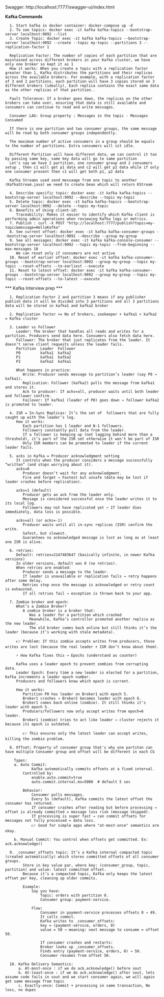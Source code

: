 Swagger: http://localhost:7777/swagger-ui/index.html



**Kafka Commands**

      1. Start kafka in docker container: docker-compose up -d
      2. To see topics: docker exec -it kafka kafka-topics --bootstrap-server localhost:9092 --list
      3. Create Topic: docker exec -it kafka kafka-topics --bootstrap-server localhost:9092 --create --topic my-topic --partitions 3 --replication-factor 1

      Replication Factor: The number of copies of each partition that are maintained across different brokers in your Kafka cluster, we have only one broker so kept it as 1
      How it works: When you create a topic with a replication factor greater than 1, Kafka distributes the partitions and their replicas across the available brokers. For example, with a replication factor of 3 and 2 partitions, each partition will have 3 copies stored on 3 different brokers (ideally), Each replica contains the exact same data as the other replicas of that partition.. 

      Fault Tolerance: If a broker goes down, the replicas on the other brokers can take over, ensuring that data is still available and consumers can continue to read and write messages.

      Consumer LAG: Group property : Messages in the topic - Messages Consumed

      If there is one partition and two consumer groups, the same message will be read by both consumer groups independently.

      The maximum number of active consumers in a group should be equals to the number of partitions. Extra consumers will sit idle.

      Different Partition will have different data, we can control it too by passing same key, same key data will go to same partition
      Let's say we have 2 partition, one consumer group and 2 consumers setup , then c1 will get p1 data and c2 will get p2 data while if only one consumer present then c1 will get both p1, p2 data

      Kafka Streams used send messaage from one topic to another (KafkaStream.java) we need to create bean which will return KStream

      4. Describe specific topic: docker exec -it kafka kafka-topics --bootstrap-server localhost:9092 --describe --topic my-topic
      5. Delete topic: docker exec -it kafka kafka-topics --bootstrap-server localhost:9092 --delete --topic my-topic
      6. Benefits of Using client-id: 
         Traceability: Makes it easier to identify which Kafka client is performing admin operations when reviewing Kafka logs or metrics.
      7. Publish : curl -X POST "http://localhost:7777/publish?topic=my-topic&message=HelloKafka"
      8. See current offset: docker exec -it kafka kafka-consumer-groups --bootstrap-server localhost:9092 --describe --group my-group
      9. See all messages: docker exec -it kafka kafka-console-consumer --bootstrap-server localhost:9092 --topic my-topic --from-beginning --max-messages 10
         We can reset only if consumers are not active
      10. Reset of earlier offset: docker exec -it kafka kafka-consumer-groups --bootstrap-server localhost:9092 --group my-group --topic my-topic --reset-offsets --to-earliest --execute
      11. Reset to latest offset: docker exec -it kafka kafka-consumer-groups --bootstrap-server localhost:9092 --group my-group --topic my-topic --reset-offsets --to-latest --execute

*** Kafka Interview prep ***

      1. Replication Factor 2 and partition 3 means if any publisher publish data it will be divided into 3 partitions and all 3 partitions data will be stored in kafka1 and kafka2 broker

      2. Replication factor <= No of brokers, zookeeper + kafka1 + kafka2 = Kafka cluster

      3. Leader vs Follower
         Leader: The broker that handles all reads and writes for a partition. Producers send data here. Consumers also fetch data here.
         Follower: The broker that just replicates from the leader. It doesn’t serve client requests unless the leader fails.
         Partition	Leader	Follower
         P0	        kafka1	kafka2
         P1	        kafka1	kafka2
         P2	        kafka2	kafka1

         What happens in practice:
            Write: Producer sends message to partition’s leader (say P0 → kafka1).
            Replication: Follower (kafka2) pulls the message from kafka1 and stores it.
            Ack to producer: If acks=all, producer waits until both leader and follower confirm.
            Failover: If kafka1 (leader of P0) goes down → follower kafka2 is promoted to leader.
      
      4. ISR = In-Sync Replicas: It’s the set of  followers that are fully caught up with the leader’s log. 
         How it works:
            Each partition has 1 leader and N-1 followers.
            Followers constantly pull data from the leader.
            If a follower is keeping up (not lagging behind more than a threshold), it’s part of the ISR set otherwise it won't be part of ISR
            Only ISR members can be promoted to leader if the current leader fails.

      5. acks in Kafka = Producer acknowledgment setting
         It controls when the producer considers a message successfully “written” (and stops worrying about it).
         acks=0
            Producer doesn’t wait for any acknowledgment.
            Fire and forget → Fastest but unsafe (data may be lost if leader crashes before replication).

         acks=1 (default)
            Producer gets an ack from the leader only.
            Message is considered successful once the leader writes it to its local log.
            Followers may not have replicated yet → If leader dies immediately, data loss is possible.

         acks=all (or acks=-1)
            Producer waits until all in-sync replicas (ISR) confirm the write.
            Safest, but slowest.
            Guarantees no acknowledged message is lost as long as at least one ISR is alive.

      6. retries: 
         Default: retries=2147483647 (basically infinite, in newer Kafka versions)
         In older versions, default was 0 (no retries).
         When retries are enabled:
            Producer sends a message to the leader.
            If leader is unavailable or replication fails → retry happens after some delay.
            Retries stop once the message is acknowledged or retry count is exhausted.
            If all retries fail → exception is thrown back to your app.

      7. Zombie broker and epoch:
         What’s a Zombie Broker?
            A zombie broker is a broker that:
               Was a leader for a partition which crashed
               Meanwhile, Kafka’s controller promoted another replica as the new leader.
               The old broker comes back online but still thinks it’s the leader (because it’s working with stale metadata).

         👉 Problem: If this zombie accepts writes from producers, those writes are lost (because the real leader + ISR don’t know about them).

         ⚡ How Kafka fixes this → Epochs (understand as counter)

         Kafka uses a leader epoch to prevent zombies from corrupting data.
         Leader Epoch: Every time a new leader is elected for a partition, Kafka increments a leader epoch number.
         Producers and followers know which epoch is current.

         How it works:
            Partition P0 has leader on Broker1 with epoch 5.
            Broker1 crashes → Broker2 becomes leader with epoch 6.
            Broker1 comes back online (zombie). It still thinks it’s leader with epoch 5.
            Producers/followers now only accept writes from epoch=6 leader.
            Broker1 (zombie) tries to act like leader → cluster rejects it because its epoch is outdated.
            
            👉 This ensures only the latest leader can accept writes, killing the zombie problem.

      8. Offset: Property of consumer group that's why one partiton can have multiple Consumer group and offset will be different in each CG

        Types:
        a. Auto Commit:
                Kafka automatically commits offsets at a fixed interval.
            Controlled by:
                enable.auto.commit=true
                auto.commit.interval.ms=5000  # default 5 sec

            Behavior:
                Consumer polls messages.
                Every 5s (default), Kafka commits the latest offset the consumer has returned.
                If consumer crashes after reading but before processing → offset is already committed = message loss risk (message skipped).
                If processing is super fast → can commit offsets for messages not fully processed = data loss.
                👉 Good for simple apps where "at-most-once" semantics are okay.

        b. Manual Commit: You control when offsets get committed. Ex: ack.acknowledge()

      9. _consumer_offsets topic: It’s a Kafka internal compacted topic (created automatically) which stores committed offsets of all consumer groups.
            Store in key value par, where key: (consumer_group, topic, partition) and value: latest committed offset.
            Because it’s a compacted topic, Kafka only keeps the latest offset per key, cleaning up older commits.

            Example:
                Say you have:
                    Topic: orders with partition 0.
                    Consumer group: payment-service.

                Flow:
                    Consumer in payment-service processes offsets 0 → 49.
                    It calls commit.
                    Kafka writes to _consumer_offsets:
                    key = (payment-service, orders, 0)
                    value = 50 → meaning: next message to consume = offset 50.

                    If consumer crashes and restarts:
                    Broker looks up _consumer_offsets.
                    Finds entry (payment-service, orders, 0) → 50.
                    Consumer resumes from offset 50.
        
      10. Kafka Delivery Semantics:
          a. At-most-once : if we do ack.acknowledge() before sout
          b. At-least-once : if we do ack.acknowledge() after sout, lets assume code fails in sout and we start consumer again, we will again get same message from topic
          c. Exactly-once: Commit + processing in same transaction, No loss, no dupes


